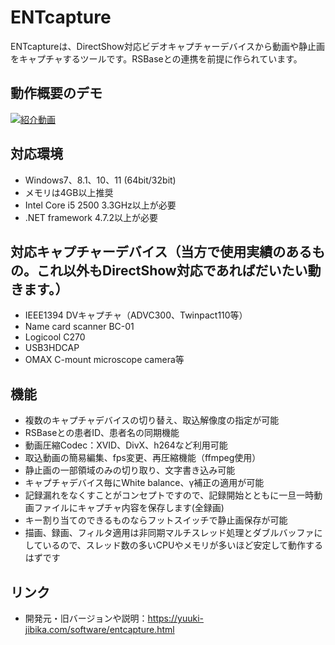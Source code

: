 # ENTcapture

ENTcaptureは、DirectShow対応ビデオキャプチャーデバイスから動画や静止画をキャプチャするツールです。RSBaseとの連携を前提に作られています。

## 動作概要のデモ
[![紹介動画](https://img.youtube.com/vi/gKA60FDcURs/mqdefault.jpg)](https://youtu.be/49kGP-nwlqU)

## 対応環境
- Windows7、8.1、10、11 (64bit/32bit)
- メモリは4GB以上推奨
- Intel Core i5 2500 3.3GHz以上が必要
- .NET framework 4.7.2以上が必要

## 対応キャプチャーデバイス（当方で使用実績のあるもの。これ以外もDirectShow対応であればだいたい動きます。）
- IEEE1394 DVキャプチャ（ADVC300、Twinpact110等）
- Name card scanner BC-01
- Logicool C270
- USB3HDCAP
- OMAX C-mount microscope camera等

## 機能
- 複数のキャプチャデバイスの切り替え、取込解像度の指定が可能
- RSBaseとの患者ID、患者名の同期機能
- 動画圧縮Codec：XVID、DivX、h264など利用可能
- 取込動画の簡易編集、fps変更、再圧縮機能（ffmpeg使用）
- 静止画の一部領域のみの切り取り、文字書き込み可能
- キャプチャデバイス毎にWhite balance、γ補正の適用が可能
- 記録漏れをなくすことがコンセプトですので、記録開始とともに一旦一時動画ファイルにキャプチャ内容を保存します(全録画)
- キー割り当てのできるものならフットスイッチで静止画保存が可能
- 描画、録画、フィルタ適用は非同期マルチスレッド処理とダブルバッファにしているので、スレッド数の多いCPUやメモリが多いほど安定して動作するはずです
## リンク
- 開発元・旧バージョンや説明：https://yuuki-jibika.com/software/entcapture.html

